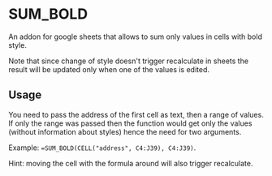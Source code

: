 # SUM_BOLD

An addon for google sheets that allows to sum only values in cells with bold style.

Note that since change of style doesn't trigger recalculate in sheets the result will be updated only when one of the values is edited.

## Usage
You need to pass the address of the first cell as text, then a range of values.
If only the range was passed then the function would get only the values (without information about styles) hence the need for two arguments.

Example: `=SUM_BOLD(CELL("address", C4:J39), C4:J39)`.

Hint: moving the cell with the formula around will also trigger recalculate.
